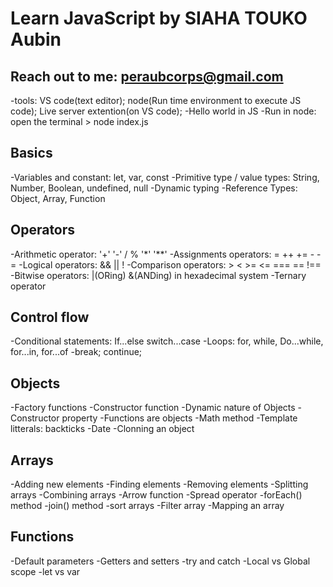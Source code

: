 # Learn JavaScript by SIAHA TOUKO Aubin

## Reach out to me: peraubcorps@gmail.com

-tools: VS code(text editor); node(Run time environment to execute JS code); Live server extention(on VS code);
-Hello world in JS
-Run in node: open the terminal > node index.js

## Basics

-Variables and constant: let, var, const
-Primitive type / value types: String, Number, Boolean, undefined, null
-Dynamic typing
-Reference Types: Object, Array, Function

## Operators

-Arithmetic operator: '+' '-' / % '\*' '\*\*'
-Assignments operators: = ++ += - -=
-Logical operators: && || !
-Comparison operators: > < >= <= === == !==
-Bitwise operators: |(ORing) &(ANDing) in hexadecimal system
-Ternary operator

## Control flow

-Conditional statements: If...else switch...case
-Loops: for, while, Do...while, for...in, for...of
-break; continue;

## Objects

-Factory functions
-Constructor function
-Dynamic nature of Objects
-Constructor property
-Functions are objects
-Math method
-Template litterals: backticks
-Date
-Clonning an object

## Arrays

-Adding new elements
-Finding elements
-Removing elements
-Splitting arrays
-Combining arrays
-Arrow function
-Spread operator
-forEach() method
-join() method
-sort arrays
-Filter array
-Mapping an array

## Functions

-Default parameters
-Getters and setters
-try and catch
-Local vs Global scope
-let vs var
